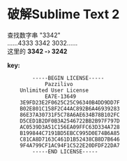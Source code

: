 破解Sublime Text 2
==================

查找数字串 "3342"  
……4333 3342 3032……  
这里的 __3342 -› 3242__



__key:__

        	-----BEGIN LICENSE-----
        		Pazzilivo
        Unlimited User License
        		EA7E-13649
        3E9FD23E2F0625C25C96340B4DD9DD7F
        B02E801C158F2C44AC892B6A46939283
        86E37A30731F5C78A6AE634B78B102FC
        D5CED1B2DF0B3A2546722BB2B97F797D
        AC0539D3A51C156EA09FFC63D334A728
        B199844C7191BD5EBCC995D0E74B6A85
        C81CA8D7163C461D1B52438CB8D7B646
        9F4A799CF1AC94F1C522E20DFDF22DA7 
        	-----END LICENSE-----